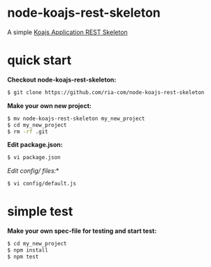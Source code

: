 node-koajs-rest-skeleton
===================

A simple [Koajs Application REST Skeleton](https://github.com/ria-com/node-koajs-rest-skeleton)

quick start
===========

**Checkout node-koajs-rest-skeleton:**

```sh
$ git clone https://github.com/ria-com/node-koajs-rest-skeleton
```

**Make your own new project:**

```sh
$ mv node-koajs-rest-skeleton my_new_project
$ cd my_new_project
$ rm -rf .git
```

**Edit package.json:**

```sh
$ vi package.json
```

**Edit config/* files:**

```sh
$ vi config/default.js
```

simple test
===========

**Make your own spec-file for testing and start test:**

```sh
$ cd my_new_project
$ npm install
$ npm test
```
